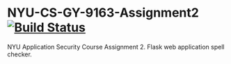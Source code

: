 # NYU-CS-GY-9163-Assignment2 [![Build Status](https://app.travis-ci.com/fonyi/NYU-CS-GY-9163-Assignment2.svg?branch=master)](https://app.travis-ci.com/fonyi/NYU-CS-GY-9163-Assignment2)
NYU Application Security Course Assignment 2. Flask web application spell checker. 

